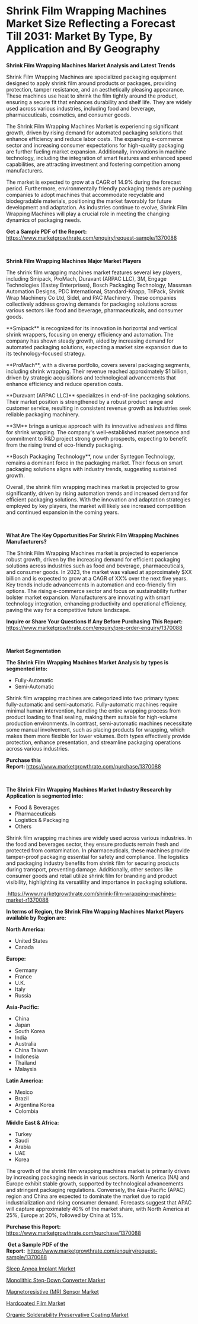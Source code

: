 <p><h1>Shrink Film Wrapping Machines Market Size Reflecting a Forecast Till 2031: Market By Type, By Application and By Geography</h1></p><p><strong>Shrink Film Wrapping Machines Market Analysis and Latest Trends</strong></p>
<p><p>Shrink Film Wrapping Machines are specialized packaging equipment designed to apply shrink film around products or packages, providing protection, tamper resistance, and an aesthetically pleasing appearance. These machines use heat to shrink the film tightly around the product, ensuring a secure fit that enhances durability and shelf life. They are widely used across various industries, including food and beverage, pharmaceuticals, cosmetics, and consumer goods.</p><p>The Shrink Film Wrapping Machines Market is experiencing significant growth, driven by rising demand for automated packaging solutions that enhance efficiency and reduce labor costs. The expanding e-commerce sector and increasing consumer expectations for high-quality packaging are further fueling market expansion. Additionally, innovations in machine technology, including the integration of smart features and enhanced speed capabilities, are attracting investment and fostering competition among manufacturers.</p><p>The market is expected to grow at a CAGR of 14.9% during the forecast period. Furthermore, environmentally friendly packaging trends are pushing companies to adopt machines that accommodate recyclable and biodegradable materials, positioning the market favorably for future development and adaptation. As industries continue to evolve, Shrink Film Wrapping Machines will play a crucial role in meeting the changing dynamics of packaging needs.</p></p>
<p><strong>Get a Sample PDF of the Report:&nbsp;</strong> <a href="https://www.marketgrowthrate.com/enquiry/request-sample/1370088">https://www.marketgrowthrate.com/enquiry/request-sample/1370088</a></p>
<p>&nbsp;</p>
<p><strong>Shrink Film Wrapping Machines Major Market Players</strong></p>
<p><p>The shrink film wrapping machines market features several key players, including Smipack, ProMach, Duravant (ARPAC LLC), 3M, Engage Technologies (Eastey Enterprises), Bosch Packaging Technology, Massman Automation Designs, PDC International, Standard-Knapp, TriPack, Shrink Wrap Machinery Co Ltd, Sidel, and PAC Machinery. These companies collectively address growing demands for packaging solutions across various sectors like food and beverage, pharmaceuticals, and consumer goods.</p><p>**Smipack** is recognized for its innovation in horizontal and vertical shrink wrappers, focusing on energy efficiency and automation. The company has shown steady growth, aided by increasing demand for automated packaging solutions, expecting a market size expansion due to its technology-focused strategy.</p><p>**ProMach**, with a diverse portfolio, covers several packaging segments, including shrink wrapping. Their revenue reached approximately $1 billion, driven by strategic acquisitions and technological advancements that enhance efficiency and reduce operation costs.</p><p>**Duravant (ARPAC LLC)** specializes in end-of-line packaging solutions. Their market position is strengthened by a robust product range and customer service, resulting in consistent revenue growth as industries seek reliable packaging machinery.</p><p>**3M** brings a unique approach with its innovative adhesives and films for shrink wrapping. The company's well-established market presence and commitment to R&D project strong growth prospects, expecting to benefit from the rising trend of eco-friendly packaging.</p><p>**Bosch Packaging Technology**, now under Syntegon Technology, remains a dominant force in the packaging market. Their focus on smart packaging solutions aligns with industry trends, suggesting sustained growth.</p><p>Overall, the shrink film wrapping machines market is projected to grow significantly, driven by rising automation trends and increased demand for efficient packaging solutions. With the innovation and adaptation strategies employed by key players, the market will likely see increased competition and continued expansion in the coming years.</p></p>
<p>&nbsp;</p>
<p><strong>What Are The Key Opportunities For Shrink Film Wrapping Machines Manufacturers?</strong></p>
<p><p>The Shrink Film Wrapping Machines market is projected to experience robust growth, driven by the increasing demand for efficient packaging solutions across industries such as food and beverage, pharmaceuticals, and consumer goods. In 2023, the market was valued at approximately $XX billion and is expected to grow at a CAGR of XX% over the next five years. Key trends include advancements in automation and eco-friendly film options. The rising e-commerce sector and focus on sustainability further bolster market expansion. Manufacturers are innovating with smart technology integration, enhancing productivity and operational efficiency, paving the way for a competitive future landscape.</p></p>
<p><strong>Inquire or Share Your Questions If Any Before Purchasing This Report:</strong> <a href="https://www.marketgrowthrate.com/enquiry/pre-order-enquiry/1370088">https://www.marketgrowthrate.com/enquiry/pre-order-enquiry/1370088</a></p>
<p>&nbsp;</p>
<p><strong>Market Segmentation</strong></p>
<p><strong>The Shrink Film Wrapping Machines Market Analysis by types is segmented into:</strong></p>
<p><ul><li>Fully-Automatic</li><li>Semi-Automatic</li></ul></p>
<p><p>Shrink film wrapping machines are categorized into two primary types: fully-automatic and semi-automatic. Fully-automatic machines require minimal human intervention, handling the entire wrapping process from product loading to final sealing, making them suitable for high-volume production environments. In contrast, semi-automatic machines necessitate some manual involvement, such as placing products for wrapping, which makes them more flexible for lower volumes. Both types effectively provide protection, enhance presentation, and streamline packaging operations across various industries.</p></p>
<p><strong>Purchase this Report:&nbsp;</strong><a href="https://www.marketgrowthrate.com/purchase/1370088">https://www.marketgrowthrate.com/purchase/1370088</a></p>
<p>&nbsp;</p>
<p><strong>The Shrink Film Wrapping Machines Market Industry Research by Application is segmented into:</strong></p>
<p><ul><li>Food & Beverages</li><li>Pharmaceuticals</li><li>Logistics & Packaging</li><li>Others</li></ul></p>
<p><p>Shrink film wrapping machines are widely used across various industries. In the food and beverages sector, they ensure products remain fresh and protected from contamination. In pharmaceuticals, these machines provide tamper-proof packaging essential for safety and compliance. The logistics and packaging industry benefits from shrink film for securing products during transport, preventing damage. Additionally, other sectors like consumer goods and retail utilize shrink film for branding and product visibility, highlighting its versatility and importance in packaging solutions.</p></p>
<p><a href="https://www.marketgrowthrate.com/shrink-film-wrapping-machines-market-r1370088">&nbsp;https://www.marketgrowthrate.com/shrink-film-wrapping-machines-market-r1370088</a></p>
<p><strong>In terms of Region, the Shrink Film Wrapping Machines Market Players available by Region are:</strong></p>
<p>
    <p> <strong> North America: </strong>
        <ul>
            <li>United States</li>
            <li>Canada</li>
        </ul>
        </p> 
    <p> <strong> Europe: </strong>
        <ul>
            <li>Germany</li>
            <li>France</li>
            <li>U.K.</li>
            <li>Italy</li>
            <li>Russia</li>
        </ul>
        </p> 
    <p> <strong> Asia-Pacific: </strong>
        <ul>
            <li>China</li>
            <li>Japan</li>
            <li>South Korea</li>
            <li>India</li>
            <li>Australia</li>
            <li>China Taiwan</li>
            <li>Indonesia</li>
            <li>Thailand</li>
            <li>Malaysia</li>
        </ul>
        </p> 
    <p> <strong> Latin America: </strong>
        <ul>
            <li>Mexico</li>
            <li>Brazil</li>
            <li>Argentina Korea</li>
            <li>Colombia</li>
        </ul>
        </p> 
    <p> <strong> Middle East & Africa: </strong>
        <ul>
            <li>Turkey</li>
            <li>Saudi</li>
            <li>Arabia</li>
            <li>UAE</li>
            <li>Korea</li>
        </ul>
    </p>
    </p>
<p><p>The growth of the shrink film wrapping machines market is primarily driven by increasing packaging needs in various sectors. North America (NA) and Europe exhibit stable growth, supported by technological advancements and stringent packaging regulations. Conversely, the Asia-Pacific (APAC) region and China are expected to dominate the market due to rapid industrialization and rising consumer demand. Forecasts suggest that APAC will capture approximately 40% of the market share, with North America at 25%, Europe at 20%, followed by China at 15%.</p></p>
<p><strong>Purchase this Report: </strong><a href="https://www.marketgrowthrate.com/purchase/1370088">https://www.marketgrowthrate.com/purchase/1370088</a></p>
<p>&nbsp;<strong>Get a Sample PDF of the Report:&nbsp;&nbsp;</strong><a href="https://www.marketgrowthrate.com/enquiry/request-sample/1370088">https://www.marketgrowthrate.com/enquiry/request-sample/1370088</a></p>
<p><strong></strong></p>
<p><p><a href="https://www.linkedin.com/pulse/global-sleep-apnea-implant-market-focus-product-type-neuromodulator-s5rxc">Sleep Apnea Implant Market</a></p><p><a href="https://medium.com/@lawrencemendoza2023/monolithic-step-down-converter-market-trends-focusing-on-monolithic-step-down-converter-market-380510a8f43c?postPublishedType=repub">Monolithic Step-Down Converter Market</a></p><p><a href="https://medium.com/@lawrencemendoza2023/magnetoresistive-mr-sensor-market-insights-product-type-application-trends-and-regional-56c6eae0d333?postPublishedType=repub">Magnetoresistive (MR) Sensor Market</a></p><p><a href="https://issuu.com/reportprime-2/docs/hardcoated-film-market-size-2030.pp_11d2e2fad304a8">Hardcoated Film Market</a></p><p><a href="https://issuu.com/reportprime-2/docs/organic-solderability-preservative-_c2ca23e9b9ab99">Organic Solderability Preservative Coating Market</a></p></p>